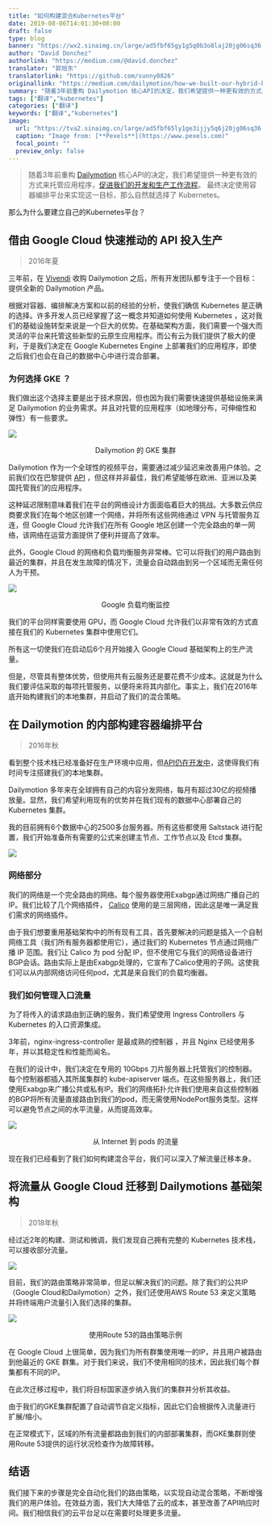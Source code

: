 ```yaml
---
title: "如何构建混合Kubernetes平台"
date: 2019-08-06T14:01:30+08:00
draft: false
type: blog
banner: "https://wx2.sinaimg.cn/large/ad5fbf65gy1g5q0b3o8laj20jg06sq36.jpg"
author: "David Donchez"
authorlink: "https://medium.com/@david.donchez"
translator: "郭旭东"
translatorlink: "https://github.com/sunny0826"
originallink: "https://medium.com/dailymotion/how-we-built-our-hybrid-kubernetes-platform-d121ea9cb0bc"
summary: "随着3年前重构 Dailymotion 核心API的决定，我们希望提供一种更有效的方式来托管应用程序，促进我们的开发和生产工作流程。 最终决定使用容器编排平台来实现这一目标，那么自然就选择了 Kubernetes。"
tags: ["翻译","kubernetes"]
categories: ["翻译"]
keywords: ["翻译","kubernetes"]
image:
  url: "https://tva2.sinaimg.cn/large/ad5fbf65ly1ge3ijjy5q6j20jg06sq36.jpg"
  caption: "Image from: [**Pexels**](https://www.pexels.com)"
  focal_point: ""
  preview_only: false
---
```


>随着3年前重构 [Dailymotion](https://www.dailymotion.com/) 核心API的决定，我们希望提供一种更有效的方式来托管应用程序，[促进我们的开发和生产工作流程](https://medium.com/dailymotion/deploying-apps-on-multiple-kubernetes-clusters-with-helm-19ee2b06179e)。 最终决定使用容器编排平台来实现这一目标，那么自然就选择了 Kubernetes。

那么为什么要建立自己的Kubernetes平台？

## 借由 Google Cloud 快速推动的 API 投入生产

> 2016年夏

三年前，在 [Vivendi](https://www.vivendi.com/) 收购 Dailymotion 之后，所有开发团队都专注于一个目标：提供全新的 Dailymotion 产品。

根据对容器、编排解决方案和以前的经验的分析，使我们确信 Kubernetes 是正确的选择。许多开发人员已经掌握了这一概念并知道如何使用 Kubernetes ，这对我们的基础设施转型来说是一个巨大的优势。在基础架构方面，我们需要一个强大而灵活的平台来托管这些新型的云原生应用程序。而公有云为我们提供了极大的便利，于是我们决定在 Google Kubernetes Engine 上部署我们的应用程序，即使之后我们也会在自己的数据中心中进行混合部署。

### 为何选择 GKE ？

我们做出这个选择主要是出于技术原因，但也因为我们需要快速提供基础设施来满足 Dailymotion 的业务需求。并且对托管的应用程序（如地理分布，可伸缩性和弹性）有一些要求。

![](https://ws2.sinaimg.cn/large/ad5fbf65gy1g5py1vm2k2j20hd0bbjtq.jpg)
<center>Dailymotion 的 GKE 集群</center>

Dailymotion 作为一个全球性的视频平台，需要通过减少延迟来改善用户体验。之前我们仅在巴黎提供 [API](https://developer.dailymotion.com/) ，但这样并非最佳，我们希望能够在欧洲、亚洲以及美国托管我们的应用程序。

这种延迟限制意味着我们在平台的网络设计方面面临着巨大的挑战。大多数云供应商要求我们在每个地区创建一个网络，并将所有这些网络通过 VPN 与托管服务互连，但 Google Cloud 允许我们在所有 Google 地区创建一个完全路由的单一网络，该网络在运营方面提供了便利并提高了效率。

此外，Google Cloud 的网络和负载均衡服务非常棒。它可以将我们的用户路由到最近的集群，并且在发生故障的情况下，流量会自动路由到另一个区域而无需任何人为干预。

![](https://wx4.sinaimg.cn/large/ad5fbf65gy1g5pytelbwnj20jg0avq4x.jpg)
<center>Google 负载均衡监控</center>

我们的平台同样需要使用 GPU，而 Google Cloud 允许我们以非常有效的方式直接在我们的 Kubernetes 集群中使用它们。

所有这一切使我们在启动后6个月开始接入 Google Cloud 基础架构上的生产流量。

但是，尽管具有整体优势，但使用共有云服务还是要花费不少成本。这就是为什么我们要评估采取的每项托管服务，以便将来将其内部化。事实上，我们在2016年底开始构建我们的本地集群，并启动了我们的混合策略。

## 在 Dailymotion 的内部构建容器编排平台

> 2016年秋

看到整个技术栈已经准备好在生产环境中应用，但[API仍在开发中](https://tartiflette.io/)，这使得我们有时间专注搭建我们的本地集群。

Dailymotion 多年来在全球拥有自己的内容分发网络，每月有超过30亿的视频播放量。显然，我们希望利用现有的优势并在我们现有的数据中心部署自己的 Kubernetes 集群。

我的目前拥有6个数据中心的2500多台服务器。所有这些都使用 Saltstack 进行配置，我们开始准备所有需要的公式来创建主节点、工作节点以及 Etcd 集群。

![](https://wx2.sinaimg.cn/large/ad5fbf65gy1g5pzm4m985j20jg06tgm7.jpg)

### 网络部分

我们的网络是一个完全路由的网络。每个服务器使用Exabgp通过网络广播自己的IP。我们比较了几个网络插件， [Calico](https://www.projectcalico.org/) 使用的是三层网络，因此这是唯一满足我们需求的网络插件。

由于我们想要重用基础架构中的所有现有工具，首先要解决的问题是插入一个自制网络工具（我们所有服务器都使用它），通过我们的 Kubernetes 节点通过网络广播 IP 范围。我们让 Calico 为 pod 分配 IP，但不使用它与我们的网络设备进行BGP会话。路由实际上是由Exabgp处理的，它宣布了Calico使用的子网。这使我们可以从内部网络访问任何pod，尤其是来自我们的负载均衡器。

### 我们如何管理入口流量

为了将传入的请求路由到正确的服务，我们希望使用 Ingress Controllers 与 Kubernetes 的入口资源集成。

3年前，nginx-ingress-controller 是最成熟的控制器 ，并且 Nginx 已经使用多年，并以其稳定性和性能而闻名。

在我们的设计中，我们决定在专用的 10Gbps 刀片服务器上托管我们的控制器。每个控制器都插入其所属集群的 kube-apiserver 端点。在这些服务器上，我们还使用Exabgp来广播公共或私有IP。我们的网络拓扑允许我们使用来自这些控制器的BGP将所有流量直接路由到我们的pod，而无需使用NodePort服务类型。这样可以避免节点之间的水平流量，从而提高效率。

![](https://ws3.sinaimg.cn/large/ad5fbf65gy1g5q05ex27bj20in0fbt9q.jpg)
<center>从 Internet 到 pods 的流量</center>

现在我们已经看到了我们如何构建混合平台，我们可以深入了解流量迁移本身。

## 将流量从 Google Cloud 迁移到 Dailymotions 基础架构

> 2018年秋

经过近2年的构建、测试和微调，我们发现自己拥有完整的 Kubernetes 技术栈，可以接收部分流量。

![](https://wx2.sinaimg.cn/large/ad5fbf65gy1g5q0b3o8laj20jg06sq36.jpg)

目前，我们的路由策略非常简单，但足以解决我们的问题。除了我们的公共IP（Google Cloud和Dailymotion）之外，我们还使用AWS Route 53 来定义策略并将终端用户流量引入我们选择的集群。

![](https://ws2.sinaimg.cn/large/ad5fbf65gy1g5q0ds3spjj20jg07a0tk.jpg)
<center>使用Route 53的路由策略示例</center>

在 Google Cloud 上很简单，因为我们为所有群集使用唯一的IP，并且用户被路由到他最近的 GKE 群集。对于我们来说，我们不使用相同的技术，因此我们每个群集都有不同的IP。

在此次迁移过程中，我们将目标国家逐步纳入我们的集群并分析其收益。

由于我们的GKE集群配置了自动调节自定义指标，因此它们会根据传入流量进行扩展/缩小。

在正常模式下，区域的所有流量都路由到我们的内部部署集群，而GKE集群则使用Route 53提供的运行状况检查作为故障转移。

## 结语

我们接下来的步骤是完全自动化我们的路由策略，以实现自动混合策略，不断增强我们的用户体验。在效益方面，我们大大降低了云的成本，甚至改善了API响应时间。我们相信我们的云平台足以在需要时处理更多流量。

